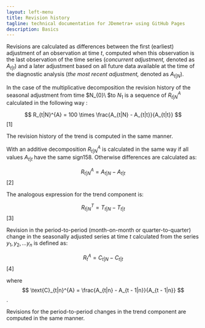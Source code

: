```yaml
---
layout: left-menu
title: Revision history
tagline: technical documentation for JDemetra+ using GitHub Pages
description: Basics
---
```


Revisions are calculated as differences between the first (earliest)
adjustment of an observation at time $t$, computed when this observation
is the last observation of the time series (*concurrent adjustment,*
denoted as $A_{t|t}$) and a later adjustment based on all future data
available at the time of the diagnostic analysis (*the* *most recent*
*adjustment,* denoted as $A_{t|N}$).

In the case of the multiplicative decomposition the revision history of
the seasonal adjustment from time $N_{0}\ $to $N_{1}$ is a sequence of
$R_{t|N}^{A}$ calculated in the following way :


  $$
  R_{t|N}^{A} = 100 \times \frac{A_{t|N} - A_{t|t}}{A_{t|t}}
  $$   \[1\] <!---\[7.126\]      -->
  

The revision history of the trend is computed in the same manner.

With an additive decomposition $R_{t|N}^{A}$ is calculated in the same
way if all values $A_{t|t}$ have the same sign158. Otherwise differences
are calculated as:

 
  $$
  R_{t|N}^{A} = A_{t|N} - A_{t|t}
  $$   \[2\] <!---\[7.158\]      --> 
 

The analogous expression for the trend component is:


  $$
  R_{t|N}^{T} = T_{t|N} - T_{t|t}
  $$   \[3\] <!---\[7.128\]      -->


Revision in the period-to-period (month-on-month or quarter-to-quarter)
change in the seasonally adjusted series at time $t$ calculated from the
series $y_{1},y_{2},\ldots y_{n}$ is defined as:

  
  $$
  R_{t}^{A} = C_{t|N} - C_{t|t}
  $$   \[4\] <!---\[7.129\]      -->
 

where $$
\text{C}_{t|n}^{A} = \frac{A_{t|n} - A_{t - 1|n}}{A_{t - 1|n}}
$$.

Revisions for the period-to-period changes in the trend component are
computed in the same manner.
